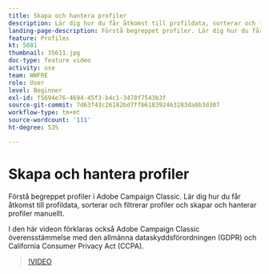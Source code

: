 ```yaml
---
title: Skapa och hantera profiler
description: Lär dig hur du får åtkomst till profildata, sorterar och filtrerar profiler samt skapar och hanterar profiler manuellt. Förstå efterlevnad av den allmänna dataskyddsförordningen (GDPR) och California Consumer Privacy Act (CCPA).
landing-page-description: Förstå begreppet profiler. Lär dig hur du får åtkomst till profildata, sorterar och filtrerar profiler och skapar och hanterar profiler manuellt. Läs mer om GDPR och CCPA.
feature: Profiles
kt: 5081
thumbnail: 35611.jpg
doc-type: feature video
activity: use
team: WWFRE
role: User
level: Beginner
exl-id: f5694e76-4694-45f3-b4c1-3478f7543b3f
source-git-commit: 7d63f43c26182bd7ffb618392463283da0b3d307
workflow-type: tm+mt
source-wordcount: '111'
ht-degree: 53%

---
```


# Skapa och hantera profiler

Förstå begreppet profiler i Adobe Campaign Classic. Lär dig hur du får åtkomst till profildata, sorterar och filtrerar profiler och skapar och hanterar profiler manuellt.

I den här videon förklaras också Adobe Campaign Classic överensstämmelse med den allmänna dataskyddsförordningen (GDPR) och California Consumer Privacy Act (CCPA).

>[!VIDEO](https://video.tv.adobe.com/v/35611?quality=12)
